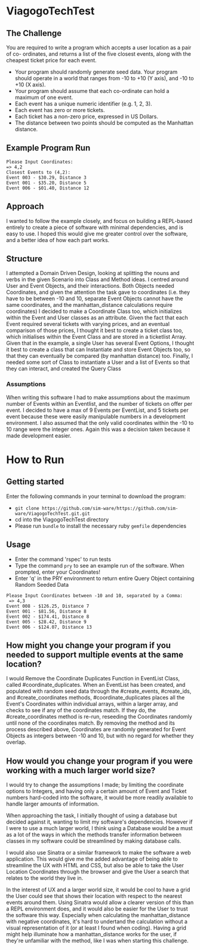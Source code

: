 # ViagogoTechTest

## The Challenge

You are required to write a program which accepts a user location as a pair of co- ordinates, and returns a list of the five closest events, along with the cheapest ticket price for each event.

* Your program should randomly generate seed data.
Your program should operate in a world that ranges from -10 to +10 (Y axis), and -10
to +10 (X axis).
* Your program should assume that each co-ordinate can hold a maximum of one event.
* Each event has a unique numeric identifier (e.g. 1, 2, 3).
* Each event has zero or more tickets.
* Each ticket has a non-zero price, expressed in US Dollars.
* The distance between two points should be computed as the Manhattan distance.

## Example Program Run
```
Please Input Coordinates:
=> 4,2
Closest Events to (4,2):
Event 003 - $30.29, Distance 3
Event 001 - $35.20, Distance 5
Event 006 - $01.40, Distance 12
```

## Approach

I wanted to follow the example closely, and focus on building a REPL-based entirely to create a piece
of software with minimal dependencies, and is easy to use.
I hoped this would give me greater control over the software, and a better idea of how each part works.

## Structure

I attempted a Domain Driven Design, looking at splitting the nouns and verbs in the given Scenario into
Class and Method ideas. I centred around User and Event Objects, and their interactions. Both Objects needed
Coordinates, and given the attention the task gave to coordinates (i.e. they have to be between -10 and 10,
separate Event Objects cannot have the same coordinates, and the manhattan_distance calculations require
coordinates) I decided to make a Coordinate Class too, which initializes within the Event and User classes
as an attribute. Given the fact that each Event required several tickets with varying prices, and an eventual
comparison of those prices, I thought it best to create a ticket class too, which initialises within the Event
Class and are stored in a ticketlist Array. Given that in the example, a single User has several Event Options,
I thought it best to create a class that can Instantiate and store Event Objects too, so that they can eventually
be compared (by manhattan distance) too. Finally, I needed some sort of Class to instantiate a User and a list of
Events so that they can interact, and created the Query Class

### Assumptions

When writing this software I had to make assumptions about the maximum number of Events within an Eventlist, and
the number of tickets on offer per event. I decided to have a max of 9 Events per EventList, and 5 tickets per
event because these were easily manipulable numbers in a development environment. I also assumed that the only
valid coordinates within the -10 to 10 range were the integer ones. Again this was a decision taken because it
made development easier.

# How to Run
## Getting started
Enter the following commands in your terminal to download the program:
- `git clone https://github.com/sim-ware/https://github.com/sim-ware/ViagogoTechTest.git.git`
- cd into the ViagogoTechTest directory
- Please run `bundle` to install the necessary ruby `gemfile` dependencies

## Usage
- Enter the command 'rspec' to run tests
- Type the command `pry` to see an example run of the software. When prompted, enter your Coordinates!
- Enter 'q' in the PRY environment to return entire Query Object containing Random Seeded Data

```
Please Input Coordinates between -10 and 10, separated by a Comma:
 => 4,3
Event 008 - $126.25, Distance 7
Event 001 - $81.56, Distance 8
Event 002 - $174.41, Distance 8
Event 005 - $28.42, Distance 9
Event 006 - $124.07, Distance 13
```

## How might you change your program if you needed to support multiple events at the same location?

  I would Remove the Coordinate Duplicates Function in EventList Class, called #coordinate_duplicates.
When an EventList has been created, and populated with random seed data through the #create_events, #create_ids, and #create_coordinates methods, #coordinate_duplicates places all the Event's Coordinates within individual arrays, within a larger array, and checks to see if any of the coordinates match. If they do, the #create_coordinates method is re-run, reseeding the Coordinates randomly until none of the coordinates match. By removing the method and its process described above, Coordinates are randomly generated for Event Objects as integers between -10 and 10, but with no regard for whether they overlap.


## How would you change your program if you were working with a much larger world size?

I would try to change the assumptions I made; by limiting the coordinate options to Integers, and having only a certain amount of Event and
Ticket numbers hard-coded into the software, it would be more readily available to handle larger amounts of information.

When approaching the task, I initially thought of using a database but decided against it, wanting to limit my software's dependencies. However if I were to use a much larger world, I think using a Database would be a must as a lot of the ways in which the methods transfer information between classes in my software could be streamlined by making database calls.

I would also use Sinatra or a similar framework to make the software a web application. This would give me the added advantage of being able to streamline the UX with HTML and CSS, but also be able to take the User Location Coordinates through the browser and give the User a search that relates to the world they live in.

In the interest of UX and a larger world size, it would be cool to have a grid the User could see that shows their location with respect to the nearest events around them. Using Sinatra would allow a clearer version of this than a REPL environment does, and it would also be easier for the User to trust the software this way. Especially when calculating the manhattan_distance with negative coordinates, it's hard to undertand the calculation without a visual representation of it (or at least I found when coding). Having a grid might help illuminate how a manhattan_distance works for the user, if they're unfamiliar with the method, like I was when starting this challenge.
